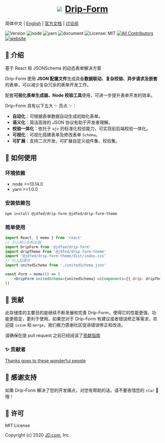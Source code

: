 <a href='http://drip.jd.com/drip-form/index.html'>

<h1 style="display: flex; align-items: center; justify-content: center">
  <img src='https://storage.360buyimg.com/imgtools/7e0e546a96-d962c880-f9a2-11eb-bf08-d585041b7c80.svg'/>
  <span style="margin-left: 10px">Drip-Form</span>
</h1>
</a>

简体中文 | [English](./README.EN.md) | [官方文档](https://jdfed.github.io/drip-form/) | [讨论组](https://github.com/JDFED/drip-form/discussions)

<!-- ALL-CONTRIBUTORS-BADGE:START - Do not remove or modify this section -->

[contributors]: https://img.shields.io/badge/all_contributors-12-orange.svg?style=flat-square 'Number of contributors on All-Contributors'

<!-- ALL-CONTRIBUTORS-BADGE:END -->

![Version](https://img.shields.io/badge/version-1.0.0-blue.svg?cacheSeconds=2592000)
![node](https://img.shields.io/badge/node-%3E%3D13.14.0-blue.svg)
![yarn](https://img.shields.io/badge/yarn-%3E%3D1.0.0-blue.svg)
![document](https://img.shields.io/badge/documentation-yes-brightgreen.svg)
![License: MIT](https://img.shields.io/badge/License-MIT-yellow.svg)
[![All Contributors][contributors]](./CONTRIBUTORS.md)
[![website](https://github.com/JDFED/drip-form/actions/workflows/website.yml/badge.svg?branch=dev)](https://github.com/JDFED/drip-form/actions/workflows/website.yml)

## 📖 介绍

基于 React 和 JSONSchema 的动态表单解决方案

Drip-Form 使用 **JSON 配置文件**生成具备**数据联动、复杂校验、异步请求及嵌套**的表单，可以减少复杂冗余的表单开发工作。

配套**可视化表单生成器、Node 校验工具**使用，可进一步提升表单开发的效率。

Drip-Form 具有以下五大 ✨ 亮点 ✨：

- **自动化**：可根据表单数据自动生成初始化表单。
- **语义化**：简洁高效的 JSON 协议有助于开发者理解。
- **校验一体化**：依托于 `ajv` 的标准化校验能力，可实现前后端校验一体化。
- **可视化**：可视化搭建表单及修改表单 `Schema`。
- **可扩展**：支持二次开发，可扩展自定义组件集、校验集。

## 🔨 如何使用

### 环境依赖

- node >=13.14.0
- yarn >=1.0.0

### 安装依赖包

```sh
npm install @jdfed/drip-form @jdfed/drip-form-theme
```

### 简单使用

```jsx
import React, { memo } from 'react'
// 引入核心包和主题
import DripForm from '@jdfed/drip-form'
import dripTheme from '@jdfed/drip-form-theme'
import '@jdfed/drip-form-theme/dist/index.css'
// 引入配置项
import unitedSchema from './unitedSchema.json'

const Form = memo(() => (
	<DripForm unitedSchema={unitedSchema} uiComponents={{ drip: dripTheme }} />
))
```

## 🤔 贡献

此存储库的主要目的是继续不断发展和完善 Drip-Form，使得它的性能更强，功能更稳定，更利于使用。如果您对于 Drip-Form 有建议或者错误修正等需求，欢迎提 `issue` 和 `merge`，我们极力感谢社区促进错误修正和改进。

请确保在提 pull request 之前已经阅读了[贡献指南](./CONTRIBUTING.md)

### ✨ 贡献者

[Thanks goes to these wonderful people](./CONTRIBUTORS.md)

## 🌟 感谢支持

如果 Drip-Form 解决了您的开发痛点，对您有帮助的话，请不要吝惜您的 `star` 🌟 哦！

## 📄 许可

MIT License

Copyright (c) 2020 <a href='https://www.jd.com/'>JD.com</a>, Inc.

